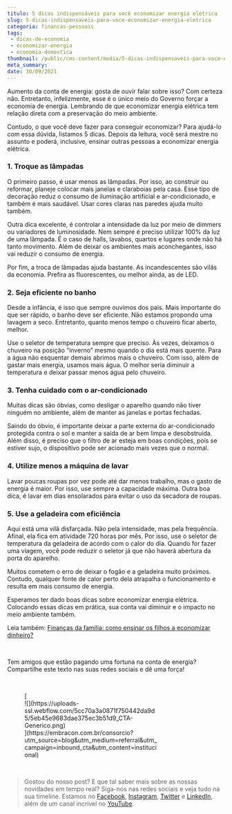 ```yaml
---
titulo: 5 dicas indispensáveis para você economizar energia elétrica
slug: 5-dicas-indispensaveis-para-voce-economizar-energia-eletrica
categoria: financas-pessoais
tags:
 - dicas-de-economia
 - economizar-energia
 - economia-domestica
thumbnail: /public/cms-content/media/5-dicas-indispensaveis-para-voce-economizar-energia-eletrica.jpg
meta_summary: 
date: 30/09/2021
---
```

Aumento da conta de energia: gosta de ouvir falar sobre isso? Com certeza não. Entretanto, infelizmente, esse é o único meio do Governo forçar a economia de energia. Lembrando de que economizar energia elétrica tem relação direta com a preservação do meio ambiente.

Contudo, o que você deve fazer para conseguir economizar? Para ajudá-lo com essa dúvida, listamos 5 dicas. Depois da leitura, você será mestre no assunto e poderá, inclusive, ensinar outras pessoas a economizar energia elétrica.

### 1. Troque as lâmpadas

O primeiro passo, é usar menos as lâmpadas. Por isso, ao construir ou reformar, planeje colocar mais janelas e claraboias pela casa. Esse tipo de decoração reduz o consumo de iluminação artificial e ar-condicionado, e também é mais saudável. Usar cores claras nas paredes ajuda muito também.

Outra dica excelente, é controlar a intensidade da luz por meio de dimmers ou variadores de luminosidade. Nem sempre é preciso utilizar 100% da luz de uma lâmpada. É o caso de halls, lavabos, quartos e lugares onde não há tanto movimento. Além de deixar os ambientes mais aconchegantes, isso vai reduzir o consumo de energia.

Por fim, a troca de lâmpadas ajuda bastante. As incandescentes são vilãs da economia. Prefira as fluorescentes, ou melhor ainda, as de LED.

### 2. Seja eficiente no banho

Desde a infância, é isso que sempre ouvimos dos pais. Mais importante do que ser rápido, o banho deve ser eficiente. Não estamos propondo uma lavagem a seco. Entretanto, quanto menos tempo o chuveiro ficar aberto, melhor.

Use o seletor de temperatura sempre que preciso. Às vezes, deixamos o chuveiro na posição “inverno” mesmo quando o dia está mais quente. Para a água não esquentar demais abrimos mais o chuveiro. Com isso, além de gastar mais energia, usamos mais água. O melhor seria diminuir a temperatura e deixar passar menos água pelo chuveiro.

### 3. Tenha cuidado com o ar-condicionado

Muitas dicas são óbvias, como desligar o aparelho quando não tiver ninguém no ambiente, além de manter as janelas e portas fechadas.

Saindo do óbvio, é importante deixar a parte externa do ar-condicionado protegida contra o sol e manter a saída de ar bem limpa e desobstruída. Além disso, é preciso que o filtro de ar esteja em boas condições, pois se estiver sujo, o dispositivo pode ser acionado mais vezes que o normal.

### 4. Utilize menos a máquina de lavar

Lavar poucas roupas por vez pode até dar menos trabalho, mas o gasto de energia é maior. Por isso, use sempre a capacidade máxima. Outra boa dica, é lavar em dias ensolarados para evitar o uso da secadora de roupas.

### 5. Use a geladeira com eficiência

Aqui está uma vilã disfarçada. Não pela intensidade, mas pela frequência. Afinal, ela fica em atividade 720 horas por mês. Por isso, use o seletor de temperatura da geladeira de acordo com o calor do dia. Quando for fazer uma viagem, você pode reduzir o seletor já que não haverá abertura da porta do aparelho.

Muitos cometem o erro de deixar o fogão e a geladeira muito próximos. Contudo, qualquer fonte de calor perto dela atrapalha o funcionamento e resulta em mais consumo de energia.

Esperamos ter dado boas dicas sobre economizar energia elétrica. Colocando essas dicas em prática, sua conta vai diminuir e o impacto no meio ambiente também.

Leia também: [Finanças da família: como ensinar os filhos a economizar dinheiro?](https://www.embracon.com.br/blog/financas-da-familia-como-ensinar-os-filhos-a-economizar-dinheiro)

‍

Tem amigos que estão pagando uma fortuna na conta de energia? Compartilhe este texto nas suas redes sociais e dê uma força!

‍

<figure class="w-richtext-figure-type-image w-richtext-align-center" style="max-width:310px">[<div>![](https://uploads-ssl.webflow.com/5cc70a3a0871f750442da9d5/5eb45e9683dae375ec3b51d9_CTA-Generico.png)</div>](https://embracon.com.br/consorcio?utm_source=blog&utm_medium=referral&utm_campaign=inbound_cta&utm_content=institucional)</figure>‍

> Gostou do nosso post? E que tal saber mais sobre as nossas novidades em tempo real? Siga-nos nas redes sociais e veja tudo na sua timeline. Estamos no [Facebook](https://www.facebook.com/embracon/), [Instagram](https://www.instagram.com/embraconoficial/), [Twitter](https://twitter.com/embracon) e [LinkedIn](https://www.linkedin.com/company/1018875/), além de um canal incrível no [YouTube](https://www.youtube.com/channel/UCL-Y0mv9zc73Iek48NLUBzQ).

‍
